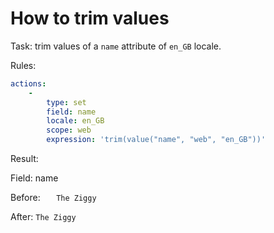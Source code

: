 # How to trim values


Task: trim values of a `name` attribute of `en_GB` locale.

Rules:

```yaml
actions:
    -
        type: set
        field: name
        locale: en_GB
        scope: web
        expression: 'trim(value("name", "web", "en_GB"))'

```

Result:

Field: name

Before: `    The Ziggy        `

After: `The Ziggy`
